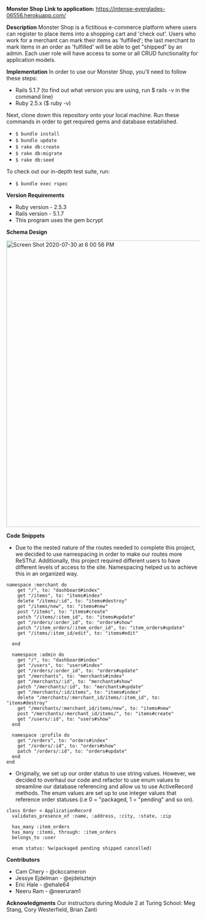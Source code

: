 **Monster Shop**
**Link to application:** https://intense-everglades-06556.herokuapp.com/

**Description**
Monster Shop is a fictitious e-commerce platform where users can register to place items into a shopping cart and 'check out'. Users who work for a merchant can mark their items as 'fulfilled'; the last merchant to mark items in an order as 'fulfilled' will be able to get "shipped" by an admin. Each user role will have access to some or all CRUD functionality for application models.

**Implementation**
In order to use our Monster Shop, you'll need to follow these steps:

- Rails 5.1.7 (to find out what version you are using, run $ rails -v in the command line)
- Ruby 2.5.x ($ ruby -v)

Next, clone down this repository onto your local machine. Run these commands in order to get required gems and database established.

- ``$ bundle install``
- ``$ bundle update``
- ``$ rake db:create``
- ``$ rake db:migrate``
- ``$ rake db:seed``

To check out our in-depth test suite, run:

- ``$ bundle exec rspec``

**Version Requirements**
- Ruby version - 2.5.3
- Rails version - 5.1.7
- This program uses the gem bcrypt

**Schema Design**

<img width="747" alt="Screen Shot 2020-07-30 at 6 00 56 PM" src="https://user-images.githubusercontent.com/57038617/88979038-1350dc00-d27e-11ea-9ed5-a8dd25113286.png">

**Code Snippets**

- Due to the nested nature of the routes needed to complete this project, we decided to use namespacing in order to make our routes more ReSTful. Additionally, this project required different users to have different levels of access to the site. Namespacing helped us to achieve this in an organized way.
```
namespace :merchant do
    get "/", to: "dashboard#index"
    get "/items", to: "items#index"
    delete "/items/:id", to: "items#destroy"
    get "/items/new", to: "items#new"
    post "/items", to: "items#create"
    patch "/items/:item_id", to: "items#update"
    get "/orders/:order_id", to: "orders#show"
    patch "/item_orders/:item_order_id", to: "item_orders#update"
    get "/items/:item_id/edit", to: "items#edit"

  end

  namespace :admin do
    get "/", to: "dashboard#index"
    get "/users", to: "users#index"
    get "/orders/:order_id", to: "orders#update"
    get "/merchants", to: "merchants#index"
    get "/merchants/:id", to: "merchants#show"
    patch "/merchants/:id", to: "merchants#update"
    get "/merchants/:id/items", to: "items#index"
    delete "/merchants/:merchant_id/items/:item_id", to: "items#destroy"
    get "/merchants/:merchant_id/items/new", to: "items#new"
    post "/merchants/:merchant_id/items/", to: "items#create"
    get "/users/:id", to: "users#show"
  end

  namespace :profile do
    get "/orders", to: "orders#index"
    get "/orders/:id", to: "orders#show"
    patch "/orders/:id", to: "orders#update"
  end
end
```

- Originally, we set up our order status to use string values. However, we decided to overhaul our code and refactor to use enum values to streamline our database referencing and allow us to use ActiveRecord methods. The enum values are set up to use integer values that reference order statuses (i.e 0 = "packaged, 1 = "pending" and so on). 
```
class Order < ApplicationRecord
  validates_presence_of :name, :address, :city, :state, :zip

  has_many :item_orders
  has_many :items, through: :item_orders
  belongs_to :user

  enum status: %w(packaged pending shipped cancelled)
```

**Contributors**
- Cam Chery - @ckccameron
- Jessye Ejdelman - @ejdelsztejn
- Eric Hale - @ehale64
- Neeru Ram - @neeruram1

**Acknowledgments**
Our instructors during Module 2 at Turing School:
Meg Stang, Cory Westerfield, Brian Zanti
